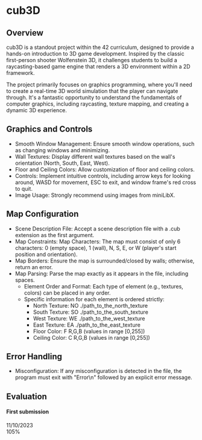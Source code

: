 # cub3D

## Overview
cub3D is a standout project within the 42 curriculum, designed to provide a hands-on introduction to 3D game development. Inspired by the classic first-person shooter Wolfenstein 3D, it challenges students to build a raycasting-based game engine that renders a 3D environment within a 2D framework.

The project primarily focuses on graphics programming, where you'll need to create a real-time 3D world simulation that the player can navigate through. It's a fantastic opportunity to understand the fundamentals of computer graphics, including raycasting, texture mapping, and creating a dynamic 3D experience.

## Graphics and Controls

*   Smooth Window Management: Ensure smooth window operations, such as changing windows and minimizing.
*   Wall Textures: Display different wall textures based on the wall's orientation (North, South, East, West).
*   Floor and Ceiling Colors: Allow customization of floor and ceiling colors.
*   Controls: Implement intuitive controls, including arrow keys for looking around, WASD for movement, ESC to exit, and window frame's red cross to quit.
*   Image Usage: Strongly recommend using images from miniLibX.

## Map Configuration

*   Scene Description File: Accept a scene description file with a .cub extension as the first argument.
*   Map Constraints: Map Characters: The map must consist of only 6 characters: 0 (empty space), 1 (wall), N, S, E, or W (player's start position and orientation).
*   Map Borders: Ensure the map is surrounded/closed by walls; otherwise, return an error.
*   Map Parsing: Parse the map exactly as it appears in the file, including spaces.
    *   Element Order and Format:
        Each type of element (e.g., textures, colors) can be placed in any order.
    *   Specific information for each element is ordered strictly:
        *   North Texture: NO ./path_to_the_north_texture
        *   South Texture: SO ./path_to_the_south_texture
        *   West Texture: WE ./path_to_the_west_texture
        *   East Texture: EA ./path_to_the_east_texture
        *   Floor Color: F R,G,B (values in range [0,255])
        *   Ceiling Color: C R,G,B (values in range [0,255])

## Error Handling

*   Misconfiguration: If any misconfiguration is detected in the file, the program must exit with "Error\n" followed by an explicit error message.

## Evaluation
#### First submission
11/10/2023  
105%  
